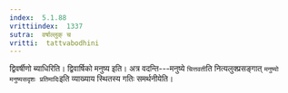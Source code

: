```yaml
---
index:  5.1.88
vrittiindex:  1337
sutra:  वर्षाल्लुक् च
vritti:  tattvabodhini 
---
```


द्विवर्षीणो ब्याधिरिति। द्विवार्षिको मनुष्य इति। अत्र वदन्ति---मनुष्ये `चित्तवती`ति नित्यलुक्प्रसङ्गात् `मनुष्यो मनुष्यसदृशः प्रतिमादिः`इति व्याख्याय स्थितस्य गतिः समर्थनीयेति।

